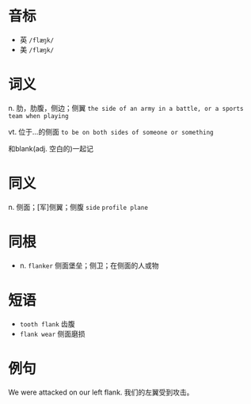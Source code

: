 # 音标

- 英 `/flæŋk/`
- 美 `/flæŋk/`

# 词义

n. 肋，肋腹，侧边；侧翼
`the side of an army in a battle, or a sports team when playing`

vt. 位于…的侧面
`to be on both sides of someone or something`



和blank(adj. 空白的)一起记

# 同义

n. 侧面；[军]侧翼；侧腹
`side` `profile plane`

# 同根

- n. `flanker` 侧面堡垒；侧卫；在侧面的人或物

# 短语

- `tooth flank` 齿腹
- `flank wear` 侧面磨损

# 例句

We were attacked on our left flank.
我们的左翼受到攻击。


